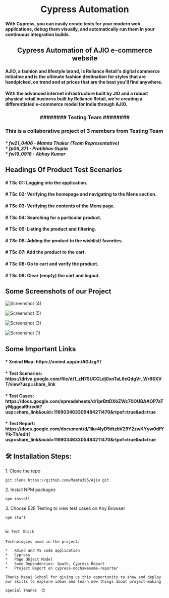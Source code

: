 <h1 align="center" id="title">Cypress Automation</h1>
<h4>With Cypress, you can easily create tests for your modern web applications, debug them visually, and automatically run them in your continuous integration builds.</h4>
<h2 align="center" id="title">Cypress Automation of AJIO e-commerce website</h2>

<h4 id="description">AJIO, a fashion and lifestyle brand, is Reliance Retail's digital commerce initiative and is the ultimate fashion destination for styles that are handpicked, on trend and at prices that are the best you'll find anywhere.</h4>
<h4>With the advanced internet infrastructure built by JIO and a robust physical retail business built by Reliance Retail, we’re creating a differentiated e-commerce model for India through AJIO.</h4>
 
<h3 align="center" id="title">######## Testing Team ########</h3>
<h3>This is a collaborative project of 3 members from Testing Team</h3>
<h5>* fw21_0406 - Mamta Thakur (Team Representative)<br>* fp06_371 - Pratibhav Gupta<br>* fw19_0918 - Abhay Kumar<br></h5>


<h2>Headings Of Product Test Scenarios</h2>
<h4># TSc 01: Logging into the application.</h4>
 
<h4># TSc 02: Verifying the homepage and navigating to the Mens section.</h4>

<h4># TSc 03: Verifying the contents of the Mens page.</h4>

<h4># TSc 04: Searching for a particular product.</h4>

<h4># TSc 05: Listing the product and filtering.</h4>

<h4># TSc 06: Adding the product to the wishlist/ favorites.</h4>

<h4># TSc 07: Add the product to the cart.</h4>

<h4># TSc 08: Go to cart and verify the product.</h4>

<h4># TSc 09: Clear (empty) the cart and logout.</h4>



<h2>Some Screenshots of our Project</h2>

![Screenshot (4)](https://user-images.githubusercontent.com/105913940/233802842-54cc8741-bcc9-4c39-bb13-030d92563dce.png)


![Screenshot (5)](https://user-images.githubusercontent.com/105913940/233802864-ec7a3df0-710a-4d25-8e9b-8bd5f0109add.png)


![Screenshot (3)](https://user-images.githubusercontent.com/105913940/233802868-e7f78387-fe8b-4614-9e3b-b3585b5846d6.png)


![Screenshot (1)](https://user-images.githubusercontent.com/105913940/233802887-a5c53eca-c127-4e77-aeaa-13eb1f319039.png)


<h2>Some Important Links</h2>

<h4>* Xmind Map: https://xmind.app/m/AGJzgY/</h4>

<h4>* Test Scenarios: https://drive.google.com/file/d/1_zN7SUCCLdj0xnTaL6eQdgVr_Wr8SXVT/view?usp=share_link</h4>

<h4>* Test Cases: https://docs.google.com/spreadsheets/d/1prBttDXbZWc70OUBAAOP7aTyMjggeaRh/edit?usp=share_link&ouid=116903463305484211470&rtpof=true&sd=true</h4>

<h4>* Test Report: https://docs.google.com/document/d/1ike4lyD5dtzbV29Y2zwKYyw0dfYYk-Th/edit?usp=share_link&ouid=116903463305484211470&rtpof=true&sd=true</h4>



<h2>🛠️ Installation Steps:</h2>

<p>1. Clone the repo</p>

```
git clone https://github.com/Mamta305/Ajio.git
```

<p>2. Install NPM packages</p>

```
npm install
```

<p>3. Choose E2E Testing to view test cases on Any Browser</p>

```
npm start

  
💻 Tech Stack

Technologies used in the project:

*   Xmind and VS code application
*   Cypress
*   Page Object Model
*   Some Dependencies: Xpath, Cypress Report 
*   Project Report on cypress-mochawesome-reporter

Thanks Masai School for giving us this opportunity to show and deploy our skills to explore ideas and learn new things about project-making

Special Thanks  😊
